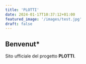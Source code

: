 ```yaml
---
title: 'PLOTTI'
date: 2024-01-17T10:37:12+01:00
featured_image: '/images/test.jpg'
draft: false
---
```


## Benvenut*

Sito ufficiale del progetto **PLOTTI**. 